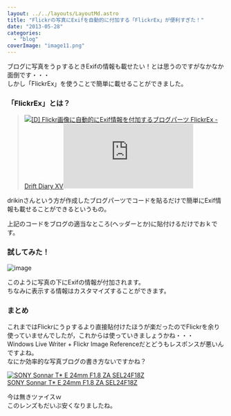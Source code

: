 ```yaml
---
layout: ../../layouts/LayoutMd.astro
title: "Flickrの写真にExifを自動的に付加する「FlickrEx」が便利すぎた！"
date: "2013-05-28"
categories: 
  - "blog"
coverImage: "image11.png"
---
```


ブログに写真をうｐするときExifの情報も載せたい！とは思うのですがなかなか面倒です・・・  
しかし「FlickrEx」を使うことで簡単に載せることができました。

### 「FlickrEx」とは？

> [![](http://capture.heartrails.com/150x130/shadow?http://blog.drikin.com/2013/02/flickrex.html)](http://blog.drikin.com/2013/02/flickrex.html)[\[D\] Flickr画像に自動的にExif情報を付加するブログパーツ FlickrEx - Drift Diary XV](http://blog.drikin.com/2013/02/flickrex.html)[![](http://b.hatena.ne.jp/entry/image/http://blog.drikin.com/2013/02/flickrex.html)](http://b.hatena.ne.jp/entry/http://blog.drikin.com/2013/02/flickrex.html)

drikinさんという方が作成したブログパーツでコードを貼るだけで簡単にExif情報も載せることができるというもの。

> <script type="text/javascript">  
>     //var FLICKREX\_API\_KEY = "18c9f79a96fd34c3b3f16a93fb0a5d3c";  
>     //var FLICKREX\_EXIF\_FORMAT = "%camera% / %Focal Length% / f/%aperture% / ISO %ISO Speed% / %Exposure% sec / %Exposure Bias% EV / %Software%";  
>     //var FLICKREX\_EXIF\_JQUERY\_SELECTOR = "#content img";  
> </script>  
> <script>(window.jQuery && parseFloat(window.jQuery().jquery) > 1.5) || document.write('<script src="//flickrex.drikin.com/stable/vendor/jquery-1.9.0.min.js"><\\/script>')</script>  
> <script src="//flickrex.drikin.com/stable/flickrex.min.js"></script>  
> <script src="//flickrex.drikin.com/stable/exifex.min.js"></script>

上記のコードをブログの適当なところ(ヘッダーとか)に貼付けるだけでおｋです。

### 試してみた！

![image](images/image11.png "image")

このように写真の下にExifの情報が付加されます。  
ちなみに表示する情報はカスタマイズすることができます。

### まとめ

これまではFlickrにうｐするより直接貼付けたほうが楽だったのでFlickrを余り使っていませんでしたが，これからは使っていきましょうかね・・・  
Windows Live Writer + Flickr Image Referenceだとどうもレスポンスが悪いんですよね。  
なにか効率的な写真ブログの書き方ないですかね？

[![SONY Sonnar T* E 24mm F1.8 ZA SEL24F18Z](images/410KeggzDDL._SL160_.jpg)  
SONY Sonnar T\* E 24mm F1.8 ZA SEL24F18Z  
](https://www.amazon.co.jp/exec/obidos/ASIN/B006HC8D04/mizuka123-22/ref=nosim)

今は無きツァイスｗ  
このレンズもだいぶ安くなりましたね。
